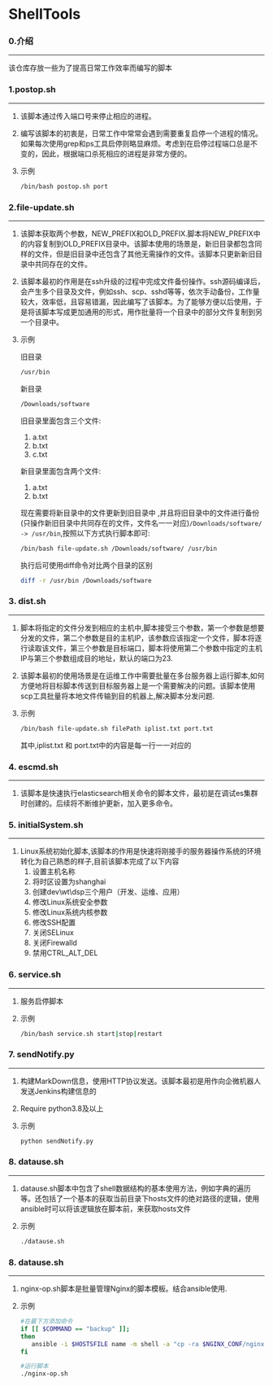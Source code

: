 # ShellTools

### 0.介绍
---
该仓库存放一些为了提高日常工作效率而编写的脚本

### 1.postop.sh
---
1. 该脚本通过传入端口号来停止相应的进程。

2. 编写该脚本的初衷是，日常工作中常常会遇到需要重复启停一个进程的情况。如果每次使用grep和ps工具启停则略显麻烦。考虑到在启停过程端口总是不变的，因此，根据端口杀死相应的进程是非常方便的。

3. 示例

	```bash
	/bin/bash postop.sh port
	```
### 2.file-update.sh
---
1. 该脚本获取两个参数，NEW_PREFIX和OLD_PREFIX.脚本将NEW_PREFIX中的内容复制到OLD_PREFIX目录中。该脚本使用的场景是，新旧目录都包含同样的文件，但是旧目录中还包含了其他无需操作的文件。该脚本只更新新旧目录中共同存在的文件。

2. 该脚本最初的作用是在ssh升级的过程中完成文件备份操作。ssh源码编译后，会产生多个目录及文件，例如ssh、scp、sshd等等，依次手动备份，工作量较大，效率低，且容易错漏，因此编写了该脚本。为了能够方便以后使用，于是将该脚本写成更加通用的形式，用作批量将一个目录中的部分文件复制到另一个目录中。

3. 示例

	旧目录
	```bash
	/usr/bin
	```

	新目录
	```bash
	/Downloads/software
	```

	旧目录里面包含三个文件:

	1. a.txt
	2. b.txt
	3. c.txt

	新目录里面包含两个文件:

	1. a.txt
	2. b.txt

	现在需要将新目录中的文件更新到旧目录中 ,并且将旧目录中的文件进行备份(只操作新旧目录中共同存在的文件，文件名一一对应)`/Downloads/software/ -> /usr/bin`,按照以下方式执行脚本即可:

	```bash
	/bin/bash file-update.sh /Downloads/software/ /usr/bin
	```

	执行后可使用diff命令对比两个目录的区别

	```bash
	diff -r /usr/bin /Downloads/software
	```

### 3. dist.sh
---
1. 脚本将指定的文件分发到相应的主机中,脚本接受三个参数，第一个参数是想要分发的文件，第二个参数是目的主机IP，该参数应该指定一个文件，脚本将逐行读取该文件，第三个参数是目标端口，脚本将使用第二个参数中指定的主机IP与第三个参数组成目的地址，默认的端口为23.

2. 该脚本最初的使用场景是在运维工作中需要批量在多台服务器上运行脚本,如何方便地将目标脚本传送到目标服务器上是一个需要解决的问题。该脚本使用scp工具批量将本地文件传输到目的机器上,解决脚本分发问题.

3. 示例

	``` bash
	/bin/bash file-update.sh filePath iplist.txt port.txt
	```

	其中,iplist.txt 和 port.txt中的内容是每一行一一对应的

### 4. escmd.sh
---
1. 该脚本是快速执行elasticsearch相关命令的脚本文件，最初是在调试es集群时创建的。后续将不断维护更新，加入更多命令。

### 5. initialSystem.sh
---
1. Linux系统初始化脚本,该脚本的作用是快速将刚接手的服务器操作系统的环境转化为自己熟悉的样子,目前该脚本完成了以下内容
	1. 设置主机名称
	2. 将时区设置为shanghai
	3. 创建dev\wt\dsp三个用户（开发、运维、应用）
	3. 修改Linux系统安全参数
	4. 修改Linux系统内核参数
	5. 修改SSH配置
	6. 关闭SELinux
	7. 关闭Firewalld
	8. 禁用CTRL_ALT_DEL

### 6. service.sh
---
1. 服务启停脚本

2. 示例
	``` bash
	/bin/bash service.sh start|stop|restart
	```

### 7. sendNotify.py
---
1. 构建MarkDown信息，使用HTTP协议发送。该脚本最初是用作向企微机器人发送Jenkins构建信息的

2. Require python3.8及以上

3. 示例
	```bash
	python sendNotify.py
	```
### 8. datause.sh
---
1. datause.sh脚本中包含了shell数据结构的基本使用方法，例如字典的遍历等。还包括了一个基本的获取当前目录下hosts文件的绝对路径的逻辑，使用ansible时可以将该逻辑放在脚本前，来获取hosts文件

2. 示例
	```bash
	./datause.sh
	```
### 8. datause.sh
---
1. nginx-op.sh脚本是批量管理Nginx的脚本模板。结合ansible使用.

2. 示例
	```bash
	#在最下方添加命令
	if [[ $COMMAND == "backup" ]];
	then
	   ansible -i $HOSTSFILE name -m shell -a "cp -ra $NGINX_CONF/nginx.conf nginx.conf-$OPDATE"
	fi

	#运行脚本
	./nginx-op.sh
	
	```
